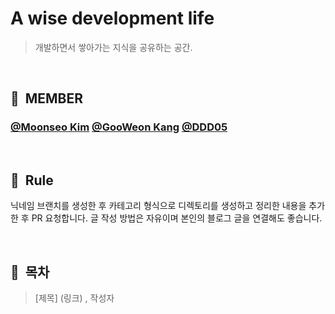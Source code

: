 # A wise development life

> 개발하면서 쌓아가는 지식을 공유하는 공간.

<br>

## 👥 &nbsp;MEMBER

### [@Moonseo Kim](https://github.com/anstjaos) [@GooWeon Kang](https://github.com/KangGooWeon) [@DDD05](https://github.com/ddd05)

<br>

## 📌 &nbsp;Rule

닉네임 브랜치를 생성한 후 카테고리 형식으로 디렉토리를 생성하고 정리한 내용을 추가한 후 PR 요청합니다.
글 작성 방법은 자유이며 본인의 블로그 글을 연결해도 좋습니다.

<br>

## 🔖 &nbsp;목차

> [제목] (링크) , 작성자
